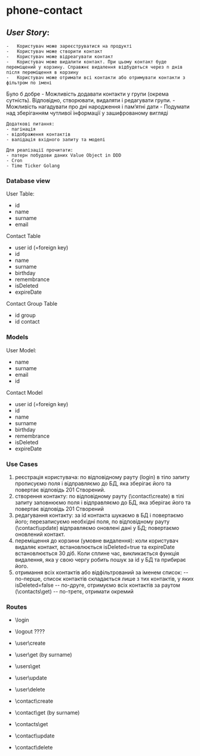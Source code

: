 # phone-contact

## _User Story_:

    -	Користувач може зареєструватися на продукті
    -	Користувач може створити контакт
    -	Користувач може відреагувати контакт
    -	Користувач може видалити контакт. При цьому контакт буде переміщений у корзину. Справжнє видалення відбудеться через n днів після переміщення в корзину
    -	Користувач може отримати всі контакти або отримувати контакти з фільтром по імені

Було б добре - Можливість додавати контакти у групи (окрема сутність). Відповідно, створювати, видаляти і редагувати групи. - Можливість нагадувати про дні народження і памʼятні дати - Подумати над зберіганням чутливої інформації у зашифрованому вигляді

    Додаткові питання:
    - пагінація
    - відображення контактів
    - валідація вхідного запиту та моделі

    Для реалізації прочитати:
    - патерн побудови даних Value Object in DDD
    - Cron
    - Time Ticker Golang

### Database view

User Table:

- id
- name
- surname
- email

Contact Table

- user id (=foreign key)
- id
- name
- surname
- birthday
- remembrance
- isDeleted
- expireDate

Contact Group Table

- id group
- id contact

### Models

User Model:

- name
- surname
- email
- id

Contact Model

- user id (=foreign key)
- id
- name
- surname
- birthday
- remembrance
- isDeleted
- expireDate

### Use Cases

1. реєстрація користувача: по відповідному рауту (login) в тіло запиту прописуємо поля і відправляємо до БД, яка зберігає його та повертає відповідь 201 Створений.
2. створення контакту: по відповідному рауту (\contact\create) в тілі запиту заповнюємо поля і відправляємо до БД, яка зберігає його та повертає відповідь 201 Створений
3. редагування контакту: за id контакта шукаємо в БД і повертаємо його; перезаписуємо необхідні поля, по відповідному рауту (\contact\update) відправляємо оновлені дані у БД; повертаємо оновлений контакт.
4. переміщення до корзини (умовне видалення): коли користувач видаляє контакт, встановлюється isDeleted=true та expireDate встановлюється 30 діб. Коли сплине час, викликається функція видалення, яка у свою чергу робить пошук за id у БД та прибирає його. 
5. отримання всіх контактів або відфільтрований за іменем список: 
 -- по-перше, список контактів складається лише з тих контактів, у яких isDeleted=false
 -- по-друге, отримуємо всіх контактів за раутом (\contacts\get)
 -- по-третє, отримати окремий 


### Routes

- \login
- \logout ????

- \user\create
- \user\get (by surname)
- \users\get
- \user\update
- \user\delete

- \contact\create
- \contact\get (by surname)
- \contacts\get
- \contact\update
- \contact\delete
